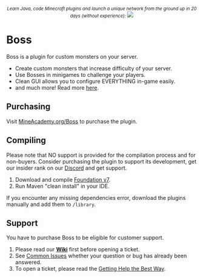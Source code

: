 <p align="center">
  <small><i>Learn Java, code Minecraft plugins and launch a unique network from the ground up in 20 days (without experience):</i></small>
  <a href="https://mineacademy.org/project-orion?st=github&sc=boss&utm_source=github&utm_medium=overview&utm_campaign=boss">
    <img src="https://i.imgur.com/SVHA9Kf.png" />
  </a>
</p>

# Boss
Boss is a plugin for custom monsters on your server.

* Create custom monsters that increase difficulty of your server.
* Use Bosses in minigames to challenge your players.
* Clean GUI allows you to configure EVERYTHING in-game easily.
* and much more! Read more [here](https://github.com/kangarko/Boss/wiki/What-is-Boss).

## Purchasing

Visit [MineAcademy.org/Boss](https://mineacademy.org/boss) to purchase the plugin.

## Compiling
Please note that NO support is provided for the compilation process and for non-buyers. Consider purchasing the plugin to support its development, get our insider rank on our [Discord](https://mineacademy.org/discord) and get support.

1. Download and compile [Foundation v7](https://github.com/kangarko/Foundation/tree/v7).
2. Run Maven "clean install" in your IDE.

If you encounter any missing dependencies error, download the plugins manually and add them to `/library`.

## Support

You have to purchase Boss to be eligible for customer support.

1. Please read our **[Wiki](https://docs.mineacademy.org/boss)** first before opening a ticket.
2. See [Common Issues](https://docs.mineacademy.org/boss/common-issues) whether your question or bug has already been answered.
3. To open a ticket, please read the [Getting Help the Best Way](https://docs.mineacademy.org/general/getting-help).